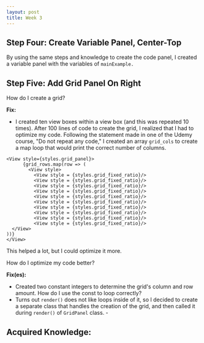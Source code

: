 ```yaml
---
layout: post
title: Week 3
---
```


## Step Four: Create Variable Panel, Center-Top 

By using the same steps and knowledge to create the code panel, I created a variable panel with the variables of ```mainExample.```

## Step Five: Add Grid Panel On Right

How do I create a grid?

**Fix:** 
  - I created ten view boxes within a view box (and this was repeated 10 times). After 100 lines of code to create the grid, I realized that I had to optimize my code. Following the statement made in one of the Udemy course, "Do not repeat any code," I created an array `grid_cols` to create a map loop that would print the correct number of columns. 
```
<View style={styles.grid_panel}>
      {grid_rows.map(row => (
        <View style>
          <View style = {styles.grid_fixed_ratio}/>
          <View style = {styles.grid_fixed_ratio}/>
          <View style = {styles.grid_fixed_ratio}/>
          <View style = {styles.grid_fixed_ratio}/>
          <View style = {styles.grid_fixed_ratio}/>
          <View style = {styles.grid_fixed_ratio}/>
          <View style = {styles.grid_fixed_ratio}/>
          <View style = {styles.grid_fixed_ratio}/>
          <View style = {styles.grid_fixed_ratio}/>
          <View style = {styles.grid_fixed_ratio}/>
  </View>
))}
</View>
```
This helped a lot, but I could optimize it more. 

How do I optimize my code better? 

**Fix(es):** 
  - Created two constant integers to determine the grid's column and row amount.
   How do I use the const to loop correctly?
   - Turns out `render()` does not like loops inside of it, so I decided to create a separate class that handles the creation of the grid, and then called it during `render()` of `GridPanel` class. 
    - 
    
**Acquired Knowledge:** 
  - 
